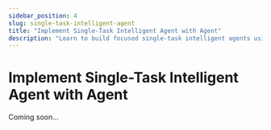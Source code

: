```yaml
---
sidebar_position: 4
slug: single-task-intelligent-agent
title: "Implement Single-Task Intelligent Agent with Agent"
description: "Learn to build focused single-task intelligent agents using AI Agent. Create agents that excel at specific business tasks."
---
```


# Implement Single-Task Intelligent Agent with Agent

Coming soon...
